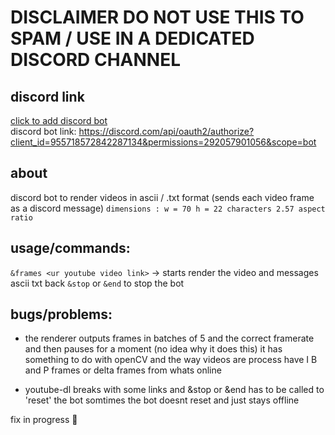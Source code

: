 # DISCLAIMER DO NOT USE THIS TO SPAM / USE IN A DEDICATED DISCORD CHANNEL  

## discord link
[click to add discord bot](https://discord.com/api/oauth2/authorize?client_id=955718572842287134&permissions=292057901056&scope=bot)  
discord bot link: https://discord.com/api/oauth2/authorize?client_id=955718572842287134&permissions=292057901056&scope=bot

## about
discord bot to render videos in ascii / .txt format (sends each video frame as a discord message)
`dimensions : w = 70 h = 22 characters 2.57 aspect ratio` 


## usage/commands:
`&frames <ur youtube video link>` -> starts render the video and messages ascii txt back
`&stop` or `&end` to stop the bot

## bugs/problems:
- the renderer outputs frames in batches of 5 and the correct framerate and then pauses for a moment (no idea why it does this)
it has something to do with openCV and the way videos are process have I B and P frames or delta frames from whats online  

- youtube-dl breaks with some links and &stop or &end has to be called to 'reset' the bot
somtimes the bot doesnt reset and just stays offline  

fix in progress :purple_heart:  
